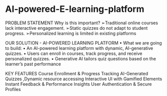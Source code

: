# AI-powered-E-learning-platform

PROBLEM STATEMENT
 Why is this important? 
➢Traditional online courses lack interactive 
engagement.
 ➢Static quizzes do not adapt to student progress.
 ➢Personalized learning is limited in existing 
platforms  

OUR SOLUTION - AI-POWERED 
LEARNING PLATFORM
 • What we are going to build: 
• An AI-powered learning platform with dynamic, AI-generative quizzes.
 • Users can enroll in courses, track progress, and receive personalized 
quizzes.
 • Generative AI tailors quiz questions based on the learner’s past 
performance 

 KEY FEATURES
  Course Enrollment & Progress Tracking 
AI-Generated Quizzes ,Dynamic resource accessing
 Interactive UI with Gamified Elements 
Instant Feedback & Performance Insights 
User Authentication & Secure Profiles 
